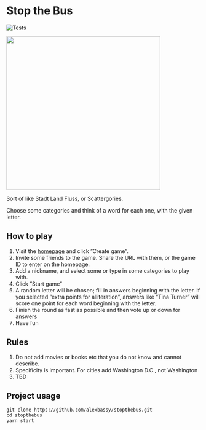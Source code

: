 
# Stop the Bus

![Tests](https://github.com/alexbassy/stopthebus/workflows/Tests/badge.svg)

<img src=https://user-images.githubusercontent.com/1243909/85988386-38d49680-b9ef-11ea-98b9-7c3dfac62f1b.png width=400 />

Sort of like Stadt Land Fluss, or Scattergories.

Choose some categories and think of a word for each one, with the given letter.

## How to play

1. Visit the [homepage](https://stopthebus.herokuapp.com) and click ”Create game”.
2. Invite some friends to the game. Share the URL with them, or the game ID to enter on the homepage.
3. Add a nickname, and select some or type in some categories to play with.
4. Click ”Start game”
5. A random letter will be chosen; fill in answers beginning with the letter. 
   If you selected ”extra points for alliteration”, answers like “Tina Turner” will score one point for each word beginning with the letter.
6. Finish the round as fast as possible and then vote up or down for answers
7. Have fun


## Rules

1. Do not add movies or books etc that you do not know and cannot describe.
2. Specificity is important. For cities add Washington D.C., not Washington
3. TBD


## Project usage

```
git clone https://github.com/alexbassy/stopthebus.git
cd stopthebus
yarn start
```
